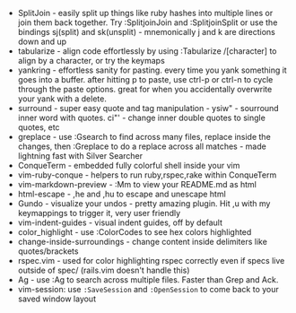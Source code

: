 * SplitJoin - easily split up things like ruby hashes into multiple lines or join them back together. Try :SplitjoinJoin and :SplitjoinSplit or use the bindings sj(split) and sk(unsplit) - mnemonically j and k are directions down and up
* tabularize - align code effortlessly by using :Tabularize /[character] to align by a character, or try the keymaps
* yankring - effortless sanity for pasting. every time you yank something it goes into a buffer. after hitting p to paste, use ctrl-p or ctrl-n to cycle through the paste options. great for when you accidentally overwrite your yank with a delete.
* surround - super easy quote and tag manipulation - ysiw" - sourround inner word with quotes. ci"' - change inner double quotes to single quotes, etc
* greplace - use :Gsearch to find across many files, replace inside the changes, then :Greplace to do a replace across all matches - made lightning fast with Silver Searcher
* ConqueTerm - embedded fully colorful shell inside your vim
* vim-ruby-conque - helpers to run ruby,rspec,rake within ConqueTerm
* vim-markdown-preview - :Mm to view your README.md as html
* html-escape - ,he and ,hu to escape and unescape html
* Gundo - visualize your undos - pretty amazing plugin. Hit ,u with my keymappings to trigger it, very user friendly
* vim-indent-guides - visual indent guides, off by default
* color_highlight - use :ColorCodes to see hex colors highlighted
* change-inside-surroundings - change content inside delimiters like quotes/brackets
* rspec.vim - used for color highlighting rspec correctly even if specs live outside of spec/ (rails.vim doesn't handle this)
* Ag - use :Ag to search across multiple files. Faster than Grep and Ack.
* vim-session: use `:SaveSession` and `:OpenSession` to come back to your saved window layout
